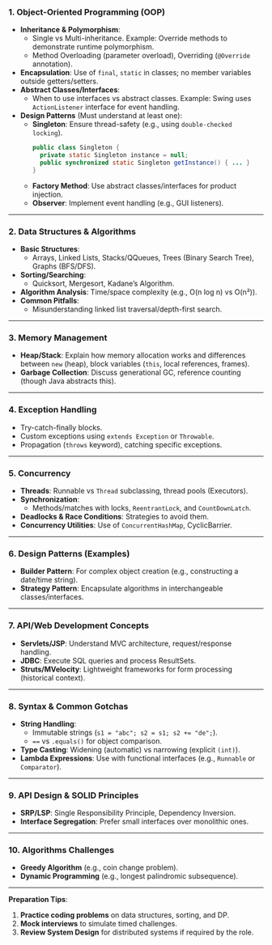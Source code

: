 
### **1. Object-Oriented Programming (OOP)**
- **Inheritance & Polymorphism**: 
  - Single vs Multi-inheritance. Example: Override methods to demonstrate runtime polymorphism.
  - Method Overloading (parameter overload), Overriding (`@Override` annotation).
- **Encapsulation**: Use of `final`, `static` in classes; no member variables outside getters/setters.
- **Abstract Classes/Interfaces**:
  - When to use interfaces vs abstract classes. Example: Swing uses `ActionListener` interface for event handling.
- **Design Patterns** (Must understand at least one):
  - **Singleton**: Ensure thread-safety (e.g., using `double-checked locking`). 
    ```java
    public class Singleton {
      private static Singleton instance = null;
      public synchronized static Singleton getInstance() { ... }
    }
    ```
  - **Factory Method**: Use abstract classes/interfaces for product injection.
  - **Observer**: Implement event handling (e.g., GUI listeners).

---

### **2. Data Structures & Algorithms**
- **Basic Structures**:
  - Arrays, Linked Lists, Stacks/QQueues, Trees (Binary Search Tree), Graphs (BFS/DFS).
- **Sorting/Searching**:
  - Quicksort, Mergesort, Kadane’s Algorithm.
- **Algorithm Analysis**: Time/space complexity (e.g., O(n log n) vs O(n²)).
- **Common Pitfalls**:
  - Misunderstanding linked list traversal/depth-first search.

---

### **3. Memory Management**
- **Heap/Stack**: Explain how memory allocation works and differences between `new` (heap), block variables (`this`, local 
references, frames).
- **Garbage Collection**: Discuss generational GC, reference counting (though Java abstracts this).

---

### **4. Exception Handling**
- Try-catch-finally blocks.
- Custom exceptions using `extends Exception` or `Throwable`.
- Propagation (`throws` keyword), catching specific exceptions.

---

### **5. Concurrency**
- **Threads**: Runnable vs `Thread` subclassing, thread pools (Executors).
- **Synchronization**:
  - Methods/matches with locks, `ReentrantLock`, and `CountDownLatch`.
- **Deadlocks & Race Conditions**: Strategies to avoid them.
- **Concurrency Utilities**: Use of `ConcurrentHashMap`, CyclicBarrier.

---

### **6. Design Patterns (Examples)**
- **Builder Pattern**: For complex object creation (e.g., constructing a date/time string).
- **Strategy Pattern**: Encapsulate algorithms in interchangeable classes/interfaces.

---

### **7. API/Web Development Concepts**
- **Servlets/JSP**: Understand MVC architecture, request/response handling.
- **JDBC**: Execute SQL queries and process ResultSets.
- **Struts/MVelocity**: Lightweight frameworks for form processing (historical context).

---

### **8. Syntax & Common Gotchas**
- **String Handling**:
  - Immutable strings (`s1 = "abc"; s2 = s1; s2 += "de";`).
  - `==` vs `.equals()` for object comparison.
- **Type Casting**: Widening (automatic) vs narrowing (explicit `(int)`).
- **Lambda Expressions**: Use with functional interfaces (e.g., `Runnable` or `Comparator`).

---

### **9. API Design & SOLID Principles**
- **SRP/LSP**: Single Responsibility Principle, Dependency Inversion.
- **Interface Segregation**: Prefer small interfaces over monolithic ones.

---

### **10. Algorithms Challenges**
- **Greedy Algorithm** (e.g., coin change problem).
- **Dynamic Programming** (e.g., longest palindromic subsequence).

---

**Preparation Tips**:
1. **Practice coding problems** on data structures, sorting, and DP.
2. **Mock interviews** to simulate timed challenges.
3. **Review System Design** for distributed systems if required by the role.

